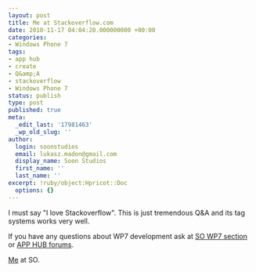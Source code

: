 ```yaml
---
layout: post
title: Me at Stackoverflow.com
date: 2010-11-17 04:04:20.000000000 +00:00
categories:
- Windows Phone 7
tags:
- app hub
- create
- Q&amp;A
- stackoverflow
- Windows Phone 7
status: publish
type: post
published: true
meta:
  _edit_last: '17981463'
  _wp_old_slug: ''
author:
  login: soonstudios
  email: lukasz.madon@gmail.com
  display_name: Soon Studios
  first_name: ''
  last_name: ''
excerpt: !ruby/object:Hpricot::Doc
  options: {}
---
```

<p>I must say "I love Stackoverflow". This is just tremendous Q&amp;A and its tag systems works very well.</p>
<p>If you have any questions about WP7 development ask at <a href="http://stackoverflow.com/questions/tagged/windows-phone-7">SO WP7 section</a> or <a href="http://forums.create.msdn.com/forums/">APP HUB forums</a>.</p>
<p><a href="http://stackoverflow.com/users/336186/lukas">Me</a> at SO.</p>
